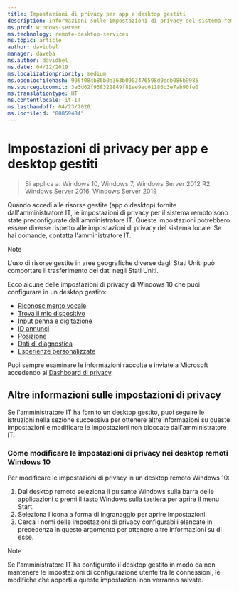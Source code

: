 ```yaml
---
title: Impostazioni di privacy per app e desktop gestiti
description: Informazioni sulle impostazioni di privacy del sistema remoto quando si usano app e desktop gestiti.
ms.prod: windows-server
ms.technology: remote-desktop-services
ms.topic: article
author: davidbel
manager: daveba
ms.author: davidbel
ms.date: 04/12/2019
ms.localizationpriority: medium
ms.openlocfilehash: 996f084b86b0a363b0903476598d9edb086b9985
ms.sourcegitcommit: 3a3d62f938322849f81ee9ec01186b3e7ab90fe0
ms.translationtype: HT
ms.contentlocale: it-IT
ms.lasthandoff: 04/23/2020
ms.locfileid: "80859484"
---
```

# <a name="privacy-settings-for-managed-apps-and-desktops"></a>Impostazioni di privacy per app e desktop gestiti

>Si applica a: Windows 10, Windows 7, Windows Server 2012 R2, Windows Server 2016, Windows Server 2019

Quando accedi alle risorse gestite (app o desktop) fornite dall'amministratore IT, le impostazioni di privacy per il sistema remoto sono state preconfigurate dall'amministratore IT. Queste impostazioni potrebbero essere diverse rispetto alle impostazioni di privacy del sistema locale. Se hai domande, contatta l'amministratore IT.

>[!NOTE]
>L'uso di risorse gestite in aree geografiche diverse dagli Stati Uniti può comportare il trasferimento dei dati negli Stati Uniti.

Ecco alcune delle impostazioni di privacy di Windows 10 che puoi configurare in un desktop gestito:

- [Riconoscimento vocale](https://go.microsoft.com/fwlink/?linkid=874646)
- [Trova il mio dispositivo](https://go.microsoft.com/fwlink/?linkid=533063)
- [Input penna e digitazione](https://go.microsoft.com/fwlink/?linkid=874646)
- [ID annunci](https://go.microsoft.com/fwlink/?linkid=838419)
- [Posizione](https://go.microsoft.com/fwlink/?linkid=529987)
- [Dati di diagnostica](https://go.microsoft.com/fwlink/?linkid=614828)
- [Esperienze personalizzate](https://go.microsoft.com/fwlink/?linkid=614828)

Puoi sempre esaminare le informazioni raccolte e inviate a Microsoft accedendo al [Dashboard di privacy](https://go.microsoft.com/fwlink/?linkid=864206).

## <a name="learn-more-about-privacy-settings"></a>Altre informazioni sulle impostazioni di privacy

Se l'amministratore IT ha fornito un desktop gestito, puoi seguire le istruzioni nella sezione successiva per ottenere altre informazioni su queste impostazioni e modificare le impostazioni non bloccate dall'amministratore IT.

### <a name="how-to-change-privacy-settings-in-windows-10-remote-desktops"></a>Come modificare le impostazioni di privacy nei desktop remoti Windows 10

Per modificare le impostazioni di privacy in un desktop remoto Windows 10:

1. Dal desktop remoto seleziona il pulsante Windows sulla barra delle applicazioni o premi il tasto Windows sulla tastiera per aprire il menu Start.
2. Seleziona l'icona a forma di ingranaggio per aprire Impostazioni.
3. Cerca i nomi delle impostazioni di privacy configurabili elencate in precedenza in questo argomento per ottenere altre informazioni su di esse.

>[!NOTE]
> Se l'amministratore IT ha configurato il desktop gestito in modo da non mantenere le impostazioni di configurazione utente tra le connessioni, le modifiche che apporti a queste impostazioni non verranno salvate.
